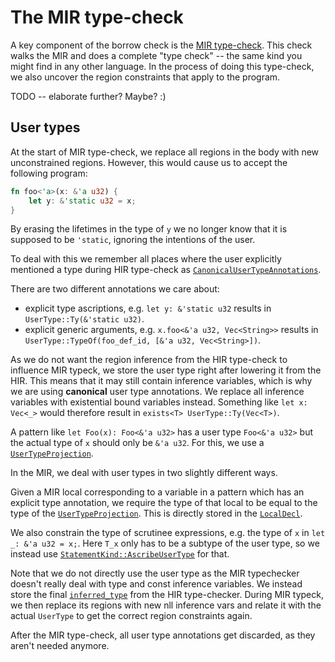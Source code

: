# The MIR type-check

A key component of the borrow check is the
[MIR type-check](https://doc.rust-lang.org/nightly/nightly-rustc/rustc_borrowck/type_check/index.html).
This check walks the MIR and does a complete "type check" -- the same
kind you might find in any other language. In the process of doing
this type-check, we also uncover the region constraints that apply to
the program.

TODO -- elaborate further? Maybe? :)

## User types

At the start of MIR type-check, we replace all regions in the body with new unconstrained regions.
However, this would cause us to accept the following program:
```rust
fn foo<'a>(x: &'a u32) {
    let y: &'static u32 = x;
}
```
By erasing the lifetimes in the type of `y` we no longer know that it is supposed to be `'static`,
ignoring the intentions of the user.

To deal with this we remember all places where the user explicitly mentioned a type during
HIR type-check as [`CanonicalUserTypeAnnotations`][annot].

There are two different annotations we care about:
- explicit type ascriptions, e.g. `let y: &'static u32` results in `UserType::Ty(&'static u32)`.
- explicit generic arguments, e.g. `x.foo<&'a u32, Vec<String>>`
results in `UserType::TypeOf(foo_def_id, [&'a u32, Vec<String>])`.

As we do not want the region inference from the HIR type-check to influence MIR typeck,
we store the user type right after lowering it from the HIR.
This means that it may still contain inference variables,
which is why we are using **canonical** user type annotations.
We replace all inference variables with existential bound variables instead.
Something like `let x: Vec<_>` would therefore result in `exists<T> UserType::Ty(Vec<T>)`.

A pattern like `let Foo(x): Foo<&'a u32>` has a user type `Foo<&'a u32>` but
the actual type of `x` should only be `&'a u32`. For this, we use a [`UserTypeProjection`][proj].

In the MIR, we deal with user types in two slightly different ways.

Given a MIR local corresponding to a variable in a pattern which has an explicit type annotation,
we require the type of that local to be equal to the type of the [`UserTypeProjection`][proj].
This is directly stored in the [`LocalDecl`][decl].

We also constrain the type of scrutinee expressions, e.g. the type of `x` in `let _: &'a u32 = x;`.
Here `T_x` only has to be a subtype of the user type, so we instead use
[`StatementKind::AscribeUserType`][stmt] for that.

Note that we do not directly use the user type as the MIR typechecker
doesn't really deal with type and const inference variables. We instead store the final
[`inferred_type`][inf] from the HIR type-checker. During MIR typeck, we then replace its regions
with new nll inference vars and relate it with the actual `UserType` to get the correct region
constraints again.

After the MIR type-check, all user type annotations get discarded, as they aren't needed anymore.



[annot]: https://doc.rust-lang.org/nightly/nightly-rustc/rustc_middle/ty/struct.CanonicalUserTypeAnnotation.html
[proj]: https://doc.rust-lang.org/nightly/nightly-rustc/rustc_middle/mir/struct.UserTypeProjection.html
[decl]: https://doc.rust-lang.org/nightly/nightly-rustc/rustc_middle/mir/struct.LocalDecl.html
[stmt]: https://doc.rust-lang.org/nightly/nightly-rustc/rustc_middle/mir/enum.StatementKind.html#variant.AscribeUserType
[inf]: https://doc.rust-lang.org/nightly/nightly-rustc/rustc_middle/ty/struct.CanonicalUserTypeAnnotation.html#structfield.inferred_ty